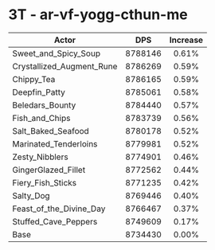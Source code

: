 # 3T - ar-vf-yogg-cthun-me
| Actor | DPS | Increase |
|---|:---:|:---:|
|Sweet_and_Spicy_Soup|8788146|0.61%|
|Crystallized_Augment_Rune|8786269|0.59%|
|Chippy_Tea|8786165|0.59%|
|Deepfin_Patty|8785061|0.58%|
|Beledars_Bounty|8784440|0.57%|
|Fish_and_Chips|8783739|0.56%|
|Salt_Baked_Seafood|8780178|0.52%|
|Marinated_Tenderloins|8779981|0.52%|
|Zesty_Nibblers|8774901|0.46%|
|GingerGlazed_Fillet|8772562|0.44%|
|Fiery_Fish_Sticks|8771235|0.42%|
|Salty_Dog|8769446|0.40%|
|Feast_of_the_Divine_Day|8766467|0.37%|
|Stuffed_Cave_Peppers|8749609|0.17%|
|Base|8734430|0.00%|
